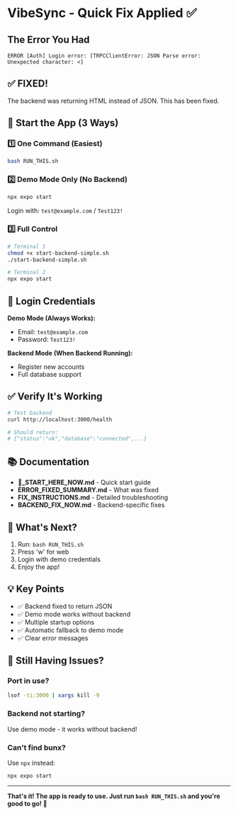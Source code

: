 # VibeSync - Quick Fix Applied ✅

## The Error You Had

```
ERROR [Auth] Login error: [TRPCClientError: JSON Parse error: Unexpected character: <]
```

## ✅ FIXED!

The backend was returning HTML instead of JSON. This has been fixed.

## 🚀 Start the App (3 Ways)

### 1️⃣ One Command (Easiest)
```bash
bash RUN_THIS.sh
```

### 2️⃣ Demo Mode Only (No Backend)
```bash
npx expo start
```
Login with: `test@example.com` / `Test123!`

### 3️⃣ Full Control
```bash
# Terminal 1
chmod +x start-backend-simple.sh
./start-backend-simple.sh

# Terminal 2
npx expo start
```

## 🔐 Login Credentials

**Demo Mode (Always Works):**
- Email: `test@example.com`
- Password: `Test123!`

**Backend Mode (When Backend Running):**
- Register new accounts
- Full database support

## ✅ Verify It's Working

```bash
# Test backend
curl http://localhost:3000/health

# Should return:
# {"status":"ok","database":"connected",...}
```

## 📚 Documentation

- **🚀_START_HERE_NOW.md** - Quick start guide
- **ERROR_FIXED_SUMMARY.md** - What was fixed
- **FIX_INSTRUCTIONS.md** - Detailed troubleshooting
- **BACKEND_FIX_NOW.md** - Backend-specific fixes

## 🎯 What's Next?

1. Run: `bash RUN_THIS.sh`
2. Press 'w' for web
3. Login with demo credentials
4. Enjoy the app!

## 💡 Key Points

- ✅ Backend fixed to return JSON
- ✅ Demo mode works without backend
- ✅ Multiple startup options
- ✅ Automatic fallback to demo mode
- ✅ Clear error messages

## 🐛 Still Having Issues?

### Port in use?
```bash
lsof -ti:3000 | xargs kill -9
```

### Backend not starting?
Use demo mode - it works without backend!

### Can't find bunx?
Use `npx` instead:
```bash
npx expo start
```

---

**That's it! The app is ready to use. Just run `bash RUN_THIS.sh` and you're good to go! 🚀**
